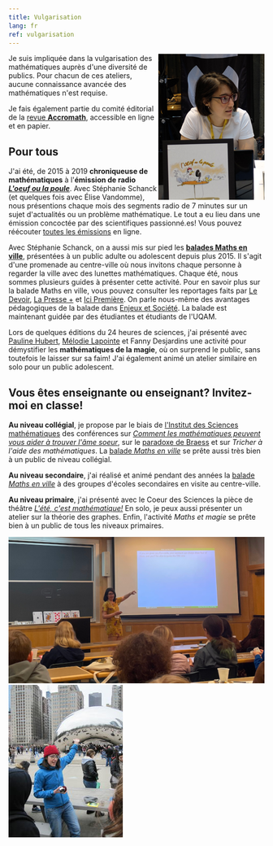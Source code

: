 ```yaml
---
title: Vulgarisation
lang: fr
ref: vulgarisation
---
```


<img style="float: right;" src="image_nadia_radio.png" title="Dans le cadre d'un enregistrement de L'oeuf ou la poule, lors du Congrès de l'ACFAS, en 2016.">

Je suis impliquée dans la vulgarisation des mathématiques auprès d'une diversité de publics. Pour chacun de ces ateliers, aucune connaissance avancée des mathématiques n'est requise.

Je fais également partie du comité éditorial de la [revue **Accromath**](https://accromath.uqam.ca/), accessible en ligne et en papier.

## Pour tous
J'ai été, de 2015 à 2019 **chroniqueuse de mathématiques** à l'**émission de radio [_L'oeuf ou la poule_](https://www.choq.ca/emissions-details/loeuf-ou-la-poule/)**. Avec Stéphanie Schanck (et quelques fois avec Élise Vandomme), nous présentions chaque mois des segments radio de 7 minutes sur un sujet d'actualités ou un problème mathématique. Le tout a eu lieu dans une émission concoctée par des scientifiques passionné.es! Vous pouvez réécouter [toutes les émissions](http://www.choq.ca/emissions-details/loeuf-ou-la-poule/) en ligne.

Avec Stéphanie Schanck, on a aussi mis sur pied les **[balades Maths en ville](http://coeurdessciences.uqam.ca/component/eventlist/details/765-maths-en-ville.html)**, présentées à un public adulte ou adolescent depuis plus 2015. Il s'agit d'une promenade au centre-ville où nous invitons chaque personne à regarder la ville avec des lunettes mathématiques. Chaque été, nous sommes plusieurs guides à présenter cette activité. Pour en savoir plus sur la balade Maths en ville, vous pouvez consulter les reportages faits par [Le Devoir](https://www.ledevoir.com/vivre/560780/la-balade-maths-en-ville-devoile-montreal-sous-un-angle-mathematique), [La Presse +](http://plus.lapresse.ca/screens/8cf33e5b-e559-4865-9fe2-55ddac82f84e__7C___0.html) et [Ici Première](http://ici.radio-canada.ca/emissions/les_annees_lumiere/2015-2016/chronique.asp?idChronique=410900). On parle nous-même des avantages pédagogiques de la balade dans [Enjeux et Société](https://www.erudit.org/fr/revues/enjeux/2019-v6-n2-enjeux05076/1066702ar/). La balade est 
maintenant guidée par des étudiantes et étudiants de l'UQAM.

Lors de quelques éditions du 24 heures de sciences, j'ai présenté avec [Pauline Hubert](http://phubert.github.io), [Mélodie Lapointe](https://lapointemelodie.github.io/) et Fanny Desjardins une activité pour démystifier les **mathématiques de la magie**, où on surprend le public, sans toutefois le laisser sur sa faim! J'ai également animé un atelier similaire en solo pour un public adolescent.

## Vous êtes enseignante ou enseignant? **Invitez-moi en classe!**

**Au niveau collégial**, je propose par le biais de [l'Institut des Sciences mathématiques](http://ism.uqam.ca/accueil/outreach/#1492) des conférences sur _[Comment les mathématiques peuvent vous aider à trouver l'âme soeur](maths-de-l-amour.pdf)_, sur le [paradoxe de Braess](Braesss-paradox-fr.pdf) et sur _Tricher à l'aide des mathématiques_. La [balade _Maths en ville_](http://coeurdessciences.uqam.ca/balades-scientifiques-groupes-scolaires.html) se prête aussi très bien à un public de niveau collégial.


**Au niveau secondaire**, j'ai réalisé et animé pendant des années la [balade _Maths en ville_](http://coeurdessciences.uqam.ca/balades-scientifiques-groupes-scolaires.html) à des groupes d'écoles secondaires en visite au centre-ville.

**Au niveau primaire**, j'ai présenté avec le Coeur des Sciences la pièce de théâtre [_L'été, c'est mathématique!_](http://coeurdessciences.uqam.ca/component/eventlist/details/710-l-ete-c-est-mathematique.html) En solo, je peux aussi présenter un atelier sur la théorie des graphes. Enfin, l'activité _Maths et magie_ se prête bien à un public de tous les niveaux primaires.

<img src="nadia_skday2023.png" title="Alors que je montrais des trucs de mathémagie à des filles d'école secondaire, à l'université Dartmouth College en 2023.">
<img src="Nadia_Chicago.jpg" title="En train d'expliquer la topologie du Cloud Gate à Chicago à un groupe d'élèves du secondaire. C'était dans le cadre d'une adaptation de la balade Maths en ville à cette ville, en 2018.">

